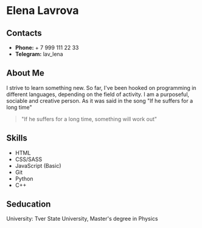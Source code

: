 # Elena Lavrova
## **Contacts**
 * __Phone:__ + 7 999 111 22 33
 * __Telegram:__ lav_lena

## **About Me**
I strive to learn something new. So far, 
I've been hooked on programming in different languages, 
depending on the field of activity. I am a purposeful, 
sociable and creative person.
As it was said in the song "If he suffers for a long time"
> "If he suffers for a long time, something will work out"

## **Skills**
- HTML
- CSS/SASS
- JavaScript (Basic)
- Git 
- Python
- C++

## **Seducation**

University: Tver State University, Master's degree in Physics
